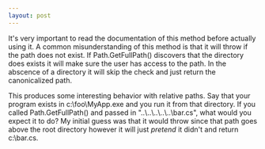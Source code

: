 ```yaml
---
layout: post
---
```

It's very important to read the documentation of this method before actually
using it.  A common misunderstanding of this method is that it will throw if
the path does not exist.  If Path.GetFullPath() discovers that the directory
does exists it will make sure the user has access to the path.  In the
abscence of a directory it will skip the check and just return the
canonicalized path.

This produces some interesting behavior with relative paths.  Say that your
program exists in c:\foo\MyApp.exe and you run it from that directory.  If you
called Path.GetFullPath() and passed in "..\\..\\..\\..\\..\bar.cs", what
would you expect it to do?  My initial guess was that it would throw since
that path goes above the root directory however it will just _pretend_ it
didn't and return c:\bar.cs.

